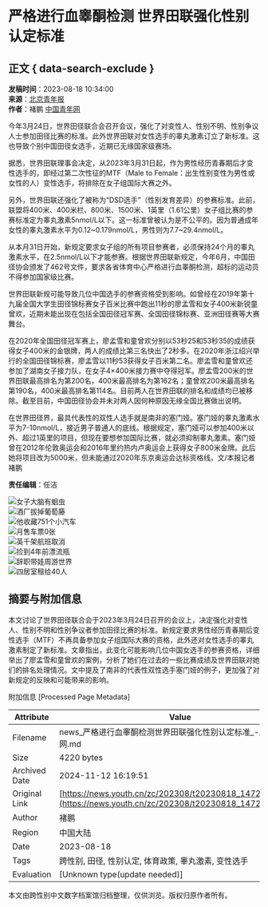 # 严格进行血睾酮检测 世界田联强化性别认定标准

## 正文 { data-search-exclude }


**发稿时间**：2023-08-18 10:34:00  
**来源**：[北京青年报](https://sports.cctv.com/2023/08/18/ARTIQ75GnZoHiyBygKTrOoI3230818.shtml?spm=C73465.PhvcG4VlqNFF.EoW8Ji0KUiOe.16)  
**作者**：褚鹏 [中国青年网](https://www.youth.cn)  

今年3月24日，世界田径联合会召开会议，强化了对变性人、性别不明、性别争议人士参加田径比赛的标准。此外世界田联对女性选手的睾丸激素订立了新标准。这也导致个别中国田径女选手，近期已无缘国家级赛场。

据悉，世界田联理事会决定，从2023年3月31日起，作为男性经历青春期后才变性选手的，即经过第二次性征的MTF（Male to Female：出生性别变性为男性或女性的人）变性选手，将排除在女子组国际大赛之外。

另外，世界田联还强化了被称为“DSD选手”（性别发育差异）的参赛标准。此前，联盟将400米、400米栏、800米、1500米、1英里（1.61公里）女子组比赛的参赛标准定为睾丸激素5nmol/L以下。这一标准曾被认为是不公平的。因为普通成年女性的睾丸激素水平为0.12~0.179nmol/L，男性则为7.7~29.4nmol/L。

从本月31日开始，新规定要求女子组的所有项目参赛者，必须保持24个月的睾丸激素水平，在2.5nmol/L以下才能参赛。根据世界田联新规定，今年6月，中国田径协会颁发了462号文件，要求各省体育中心严格进行血睾酮检测，超标的运动员不得参加国家级比赛。

世界田联新规可能导致几位中国选手的参赛资格受到影响。如曾经在2019年第十九届全国大学生田径锦标赛女子百米比赛中跑出11秒的廖孟雪和女子400米新锐童曾欢，近期未能出现在包括全国田径冠军赛、全国田径锦标赛、亚洲田径赛等大赛舞台。

在2020年全国田径冠军赛上，廖孟雪和童曾欢分别以53秒25和53秒35的成绩获得女子400米的金银牌，两人的成绩比第三名快出了2秒多。在2020年浙江绍兴举行的全国田径锦标赛，廖孟雪以11秒53获得女子百米第二名。廖孟雪和童曾欢还参加了湖南女子接力队，在女子4×400米接力赛中夺得冠军。廖孟雪200米的世界田联最高排名为第200名，400米最高排名为第162名；童曾欢200米最高排名第190名，400米最高排名第114名。目前两人在世界田联的排名和成绩均已被移除。截至目前，中国田径协会并未对两人因何种原因无缘全国比赛做出说明。

在世界田径界，最具代表性的双性人选手就是南非的塞门娅。塞门娅的睾丸激素水平为7-10nmol/L，接近男子普通人的底线。根据规定，塞门娅可以参加400米以外、超过1英里的项目，但现在要想参加国际比赛，就必须抑制睾丸激素。塞门娅曾在2012年伦敦奥运会和2016年里约热内卢奥运会上获得女子800米金牌。此后她将项目改为5000米，但未能通过2020年东京奥运会达标资格线。文/本报记者褚鹏

**责任编辑**：任洁 

![女子大脑有蛔虫](https://t.m.youth.cn/magicimg/news.youth.cn/bx/tszh/202308/W020230830565302588839.png?resize=w_140,h_88)  
![酒厂拔掉葡萄藤](https://t.m.youth.cn/magicimg/news.youth.cn/bx/tszh/202308/W020230830564880273190.jpg?resize=w_140,h_88)  
![他收藏751个小汽车](https://t.m.youth.cn/magicimg/news.youth.cn/bx/tszh/202308/W020230823541150849068.jpg?resize=w_140,h_88)  
![月售车票0张](https://t.m.youth.cn/magicimg/news.youth.cn/bx/tszh/202308/W020230823540579850504.jpg?resize=w_140,h_88)  
![英千架航班取消](https://t.m.youth.cn/magicimg/news.youth.cn/bx/tsgzn/202308/W020230830566272602928.jpg?resize=w_140,h_88)  
![捡到4年前漂流瓶](https://t.m.youth.cn/magicimg/news.youth.cn/bx/tsgzn/202308/W020230830565776936704.png?resize=w_140,h_88)  
![辞职带娃周游世界](https://t.m.youth.cn/magicimg/news.youth.cn/bx/tsgzn/202308/W020230823542141176732.png?resize=w_140,h_88)  
![四居室租给40人](https://t.m.youth.cn/magicimg/news.youth.cn/bx/tsgzn/202308/W020230823541698756844.jpg?resize=w_140,h_88)  

## 摘要与附加信息

<!-- tcd_abstract -->
本文讨论了世界田径联合会于2023年3月24日召开的会议上，决定强化对变性人、性别不明和性别争议者参加田径比赛的标准。新规定要求男性经历青春期后变性选手（MTF）不再具备参加女子组国际大赛的资格，此外还对女性选手的睾丸激素制定了新标准。文章指出，此变化可能影响几位中国女选手的参赛资格，详细举出了廖孟雪和童曾欢的案例，分析了她们在过去的一些比赛成绩及世界田联对她们的排名处理情况。文中提及了南非的代表性双性选手塞门娅的例子，更加强了对新规定的反映和可能带来的影响。
<!-- tcd_abstract_end -->

附加信息 [Processed Page Metadata]

| Attribute       | Value                                  |
|-----------------|----------------------------------------|
| Filename        | news_严格进行血睾酮检测世界田联强化性别认定标准_-_中国青年网.md                             |
| Size            | 4220 bytes                           |
| Archived Date   | 2024-11-12 16:19:51                             |
| Original Link   | [https://news.youth.cn/zc/202308/t20230818_14726802.htm](https://news.youth.cn/zc/202308/t20230818_14726802.htm)                       |
| Author          | 褚鹏                               |
| Region          | 中国大陆                               |
| Date            | 2023-08-18                                 |
| Tags            | 跨性别, 田径, 性别认定, 体育政策, 睾丸激素, 变性选手                                 |
| Evaluation            | [Unknown type(update needed)]                                 |
<!-- tcd_table_end -->

本文由跨性别中文数字档案馆归档整理，仅供浏览。版权归原作者所有。
